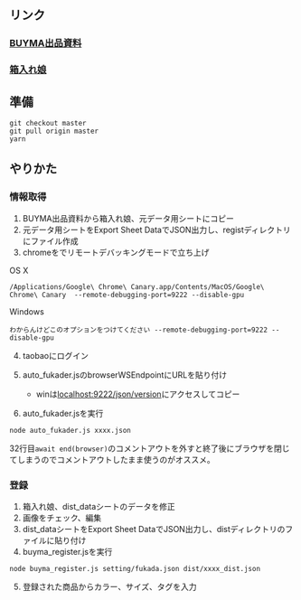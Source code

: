 ## リンク
### [BUYMA出品資料](https://docs.google.com/spreadsheets/d/1uE7yr18OTk6Q-_KJxOmOyNZvOxOhiaeHjxQiyaVHVW8/edit#gid=647604198)

### [箱入れ娘](https://docs.google.com/spreadsheets/d/1t7pld9RjYMovWK-cy5avRr9WsJiMMTiMMP7Xr2U7wKE/edit#gid=1666959935)


## 準備

```
git checkout master
git pull origin master
yarn
```

## やりかた
### 情報取得
1. BUYMA出品資料から箱入れ娘、元データ用シートにコピー
2. 元データ用シートをExport Sheet DataでJSON出力し、registディレクトリにファイル作成
3. chromeをでリモートデバッキングモードで立ち上げ

OS X

```
/Applications/Google\ Chrome\ Canary.app/Contents/MacOS/Google\ Chrome\ Canary  --remote-debugging-port=9222 --disable-gpu
```

Windows

```
わからんけどこのオプションをつけてください --remote-debugging-port=9222 --disable-gpu
```

4. taobaoにログイン

5. auto_fukader.jsのbrowserWSEndpointにURLを貼り付け
    - winは[localhost:9222/json/version](localhost:9222/json/version)にアクセスしてコピー
6. auto_fukader.jsを実行

```
node auto_fukader.js xxxx.json
```

32行目`await end(browser)`のコメントアウトを外すと終了後にブラウザを閉じてしまうのでコメントアウトしたまま使うのがオススメ。

### 登録
1. 箱入れ娘、dist_dataシートのデータを修正
2. 画像をチェック、編集
3. dist_dataシートをExport Sheet DataでJSON出力し、distディレクトリのファイルに貼り付け
4. buyma_register.jsを実行

```
node buyma_register.js setting/fukada.json dist/xxxx_dist.json
```

5. 登録された商品からカラー、サイズ、タグを入力
